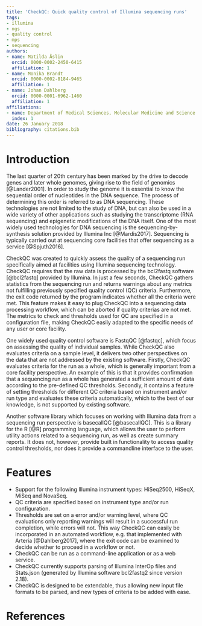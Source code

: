 ```yaml
---
title: 'CheckQC: Quick quality control of Illumina sequencing runs'
tags:
- illumina
- ngs
- quality control
- mps
- sequencing
authors:
- name: Matilda Åslin
  orcid: 0000-0002-2450-6415
  affiliation: 1
- name: Monika Brandt
  orcid: 0000-0002-8184-9465
  affiliation: 1
- name: Johan Dahlberg
  orcid: 0000-0001-6962-1460
  affiliation: 1
affiliations:
- name: Department of Medical Sciences, Molecular Medicine and Science for Life Laboratory Uppsala University, Uppsala, Sweden
  index: 1
date: 26 January 2018
bibliography: citations.bib
---
```


# Introduction

The last quarter of 20th century has been marked by the drive to decode genes and later whole genomes,
giving rise to the field of genomics [@Lander2001]. In order to study the genome it is essential to know the
sequential order of nucleotides in the DNA sequence. The process of determining this order is
referred to as DNA sequencing. These technologies are not limited to the study of DNA, but can
also be used in a wide variety of other applications such as studying the transcriptome (RNA sequencing)
and epigenetic modifications of the DNA itself. One of the most widely used technologies for DNA sequencing
is the sequencing-by-synthesis solution provided by Illumina Inc [@Mardis2017]. Sequencing is typically carried out
at sequencing core facilities that offer sequencing as a service [@Spjuth2016].

CheckQC was created to quickly assess the quality of a sequencing run specifically aimed at
facilities using Illumina sequencing technology. CheckQC requires that the raw data is processed
by the bcl2fastq software [@bcl2fastq] provided by Illumina. In just a few seconds, CheckQC gathers statistics
from the sequencing run and returns warnings about any metrics not fulfilling previously specified
quality control (QC) criteria. Furthermore, the exit code returned by the program indicates whether all
the criteria were met. This feature makes it easy to plug CheckQC into a sequencing data processing workflow,
which can be aborted if quality criterias are not met. The metrics to check and thresholds used for
QC are specified in a configuration file, making CheckQC easily adapted to the specific needs of any
user or core facility.

One widely used quality control software is FastqQC [@fastqc], which focus on assessing the quality of
individual samples. While CheckQC also evaluates criteria on a sample level, it delivers two
other perspectives on the data that are not addressed by the existing software. Firstly, CheckQC
evaluates criteria for the run as a whole, which is generally important from a core facility
perspective. An example of this is that it provides confirmation that a sequencing run as a whole
has generated a sufficient amount of data according to the pre-defined QC thresholds. Secondly, it
contains a feature of setting thresholds for different QC criteria based on instrument and/or run
type and evaluates these criteria automatically, which to the best of our knowledge, is not supported
by existing software.

Another software library which focuses on working with Illumina data from a sequencing run perspective
is basecallQC [@basecallQC]. This is a library for the R [@R] programming language, which allows the user
to perform utility actions related to a sequencing run, as well as create summary reports.
It does not, however, provide built in functionality to access quality control thresholds, nor does it
provide a commandline interface to the user.

# Features

 - Support for the following Illumina instrument types: HiSeq2500, HiSeqX, MiSeq and NovaSeq.
 - QC criteria are specified based on instrument type and/or run configuration.
 - Thresholds are set on a error and/or warning level, where QC evaluations only
 reporting warnings will result in a successful run completion, while errors will not.
 This way CheckQC can easily be incorporated in an automated workflow, e.g. that implemented
 with Arteria [@Dahlberg2017], where the exit code can be examined to decide whether to proceed in a workflow or not.
 - CheckQC can be run as a command-line application or as a web service.
 - CheckQC currently supports parsing of Illumina InterOp files and Stats.json
 (generated by Illumina software bcl2fastq2 since version 2.18).
 - CheckQC is designed to be extendable, thus allowing new input file formats to be parsed,
 and new types of criteria to be added with ease.

# References

